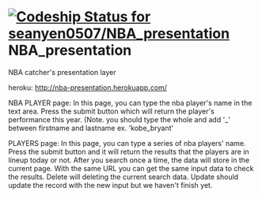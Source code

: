 [ ![Codeship Status for seanyen0507/NBA_presentation](https://codeship.com/projects/e997e2f0-629f-0132-5d7b-4e545b297600/status?branch=master)](https://codeship.com/projects/52107)
NBA_presentation
================

NBA catcher's presentation layer

heroku:
http://nba-presentation.herokuapp.com/

NBA PLAYER page:
In this page, you can type the nba player's name in the text area. Press the submit button which will return the player's performance this year. (Note. you should type the whole and add '_' between firstname and lastname ex. 'kobe_bryant'

PLAYERS page:
In this page, you can type a series of nba players' name.
Press the submit button and it will return the results that the players are in lineup today or not. After you search once a time, the data will store in the current page. With the same URL you can get the same input data to check the results. 
Delete will deleting the current search data. 
Update should update the record with the new input but we haven't finish yet.
